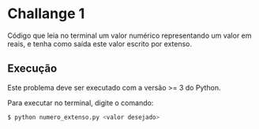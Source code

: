 # Challange 1

Código que leia no terminal um valor numérico representando um valor em reais, e tenha como saída este valor escrito por extenso.

## Execução
Este problema deve ser executado com a versão >= 3 do Python.

Para executar no terminal, digite o comando: 
```sh
$ python numero_extenso.py <valor desejado>
```